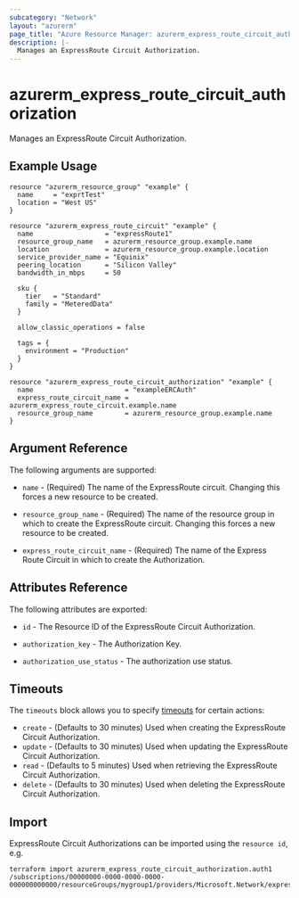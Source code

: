 ```yaml
---
subcategory: "Network"
layout: "azurerm"
page_title: "Azure Resource Manager: azurerm_express_route_circuit_authorization"
description: |-
  Manages an ExpressRoute Circuit Authorization.
---
```


# azurerm_express_route_circuit_authorization

Manages an ExpressRoute Circuit Authorization.

## Example Usage

```hcl
resource "azurerm_resource_group" "example" {
  name     = "exprtTest"
  location = "West US"
}

resource "azurerm_express_route_circuit" "example" {
  name                  = "expressRoute1"
  resource_group_name   = azurerm_resource_group.example.name
  location              = azurerm_resource_group.example.location
  service_provider_name = "Equinix"
  peering_location      = "Silicon Valley"
  bandwidth_in_mbps     = 50

  sku {
    tier   = "Standard"
    family = "MeteredData"
  }

  allow_classic_operations = false

  tags = {
    environment = "Production"
  }
}

resource "azurerm_express_route_circuit_authorization" "example" {
  name                       = "exampleERCAuth"
  express_route_circuit_name = azurerm_express_route_circuit.example.name
  resource_group_name        = azurerm_resource_group.example.name
}
```

## Argument Reference

The following arguments are supported:

* `name` - (Required) The name of the ExpressRoute circuit. Changing this forces a
    new resource to be created.

* `resource_group_name` - (Required) The name of the resource group in which to
    create the ExpressRoute circuit. Changing this forces a new resource to be created.

* `express_route_circuit_name` - (Required) The name of the Express Route Circuit in which to create the Authorization.


## Attributes Reference

The following attributes are exported:

* `id` - The Resource ID of the ExpressRoute Circuit Authorization.

* `authorization_key` - The Authorization Key.

* `authorization_use_status` - The authorization use status.

## Timeouts



The `timeouts` block allows you to specify [timeouts](https://www.terraform.io/docs/configuration/resources.html#timeouts) for certain actions:

* `create` - (Defaults to 30 minutes) Used when creating the ExpressRoute Circuit Authorization.
* `update` - (Defaults to 30 minutes) Used when updating the ExpressRoute Circuit Authorization.
* `read` - (Defaults to 5 minutes) Used when retrieving the ExpressRoute Circuit Authorization.
* `delete` - (Defaults to 30 minutes) Used when deleting the ExpressRoute Circuit Authorization.

## Import

ExpressRoute Circuit Authorizations can be imported using the `resource id`, e.g.

```shell
terraform import azurerm_express_route_circuit_authorization.auth1 /subscriptions/00000000-0000-0000-0000-000000000000/resourceGroups/mygroup1/providers/Microsoft.Network/expressRouteCircuits/myExpressRoute/authorizations/auth1
```
